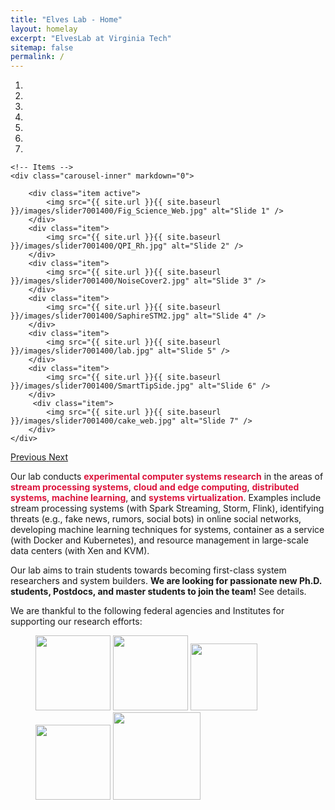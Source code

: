 ```yaml
---
title: "Elves Lab - Home"
layout: homelay
excerpt: "ElvesLab at Virginia Tech"
sitemap: false
permalink: /
---
```


<div markdown="0" id="carousel" class="carousel slide" data-ride="carousel" data-interval="5000" data-pause="hover" >
    <!-- Menu -->
    <ol class="carousel-indicators">
        <li data-target="#carousel" data-slide-to="0" class="active"></li>
        <li data-target="#carousel" data-slide-to="1"></li>
        <li data-target="#carousel" data-slide-to="2"></li>
        <li data-target="#carousel" data-slide-to="3"></li>
        <li data-target="#carousel" data-slide-to="4"></li>
        <li data-target="#carousel" data-slide-to="5"></li>
        <li data-target="#carousel" data-slide-to="6"></li>
    </ol>

    <!-- Items -->
    <div class="carousel-inner" markdown="0">

        <div class="item active">
            <img src="{{ site.url }}{{ site.baseurl }}/images/slider7001400/Fig_Science_Web.jpg" alt="Slide 1" />
        </div>
        <div class="item">
            <img src="{{ site.url }}{{ site.baseurl }}/images/slider7001400/QPI_Rh.jpg" alt="Slide 2" />
        </div>
        <div class="item">
            <img src="{{ site.url }}{{ site.baseurl }}/images/slider7001400/NoiseCover2.jpg" alt="Slide 3" />
        </div>
        <div class="item">
            <img src="{{ site.url }}{{ site.baseurl }}/images/slider7001400/SaphireSTM2.jpg" alt="Slide 4" />
        </div>
        <div class="item">
            <img src="{{ site.url }}{{ site.baseurl }}/images/slider7001400/lab.jpg" alt="Slide 5" />
        </div>
        <div class="item">
            <img src="{{ site.url }}{{ site.baseurl }}/images/slider7001400/SmartTipSide.jpg" alt="Slide 6" />
        </div>       
         <div class="item">
            <img src="{{ site.url }}{{ site.baseurl }}/images/slider7001400/cake_web.jpg" alt="Slide 7" />
        </div>
    </div>
  <a class="left carousel-control" href="#carousel" role="button" data-slide="prev">
    <span class="glyphicon glyphicon-chevron-left" aria-hidden="true"></span>
    <span class="sr-only">Previous</span>
  </a>
  <a class="right carousel-control" href="#carousel" role="button" data-slide="next">
    <span class="glyphicon glyphicon-chevron-right" aria-hidden="true"></span>
    <span class="sr-only">Next</span>
  </a>
</div>

Our lab conducts <span style="color:#DC143C">**experimental computer systems research**</span> in the areas of <span style="color:#DC143C">**stream processing systems**</span>, <span style="color:#DC143C">**cloud and edge computing**</span>, <span style="color:#DC143C">**distributed systems**</span>, <span style="color:#DC143C">**machine learning**</span>, and <span style="color:#DC143C">**systems virtualization**</span>. Examples include stream processing systems (with Spark Streaming, Storm, Flink), identifying threats (e.g., fake news, rumors, social bots) in online social networks, developing machine learning techniques for systems, container as a service (with Docker and Kubernetes), and resource management in large-scale data centers (with Xen and KVM).

Our lab aims to train students towards becoming first-class system researchers and system builders. **We are looking for passionate new Ph.D. students, Postdocs, and master students to join the team!** See details.

We are thankful to the following federal agencies and Institutes for supporting our research efforts:

<figure class="fourth">
  <img src="{{ site.url }}{{ site.baseurl }}/images/logopic/vt.jpeg" style="width: 120px">
  <img src="{{ site.url }}{{ site.baseurl }}/images/logopic/NSF.png" style="width: 120px">
  <img src="{{ site.url }}{{ site.baseurl }}/images/logopic/dod.svg" style="width: 107px">
  <img src="{{ site.url }}{{ site.baseurl }}/images/logopic/cf.png" style="width: 120px">
  <img src="{{ site.url }}{{ site.baseurl }}/images/logopic/lyrasis.png" style="width: 140px">
</figure>
